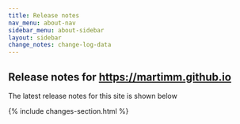 ```yaml
---
title: Release notes
nav_menu: about-nav
sidebar_menu: about-sidebar
layout: sidebar
change_notes: change-log-data
---
```

## Release notes for https://martimm.github.io

The latest release notes for this site is shown below

{% include changes-section.html %}

<!--
{% for repository in site.github.public_repositories %}
  * [{{ repository.name }}]({{ repository.html_url }})
{% endfor %}
-->
